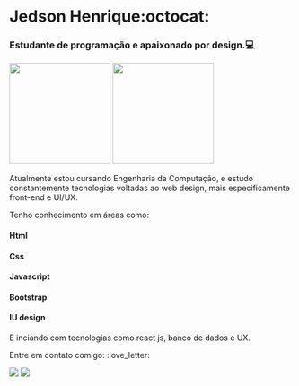 # Jedson Henrique:octocat:

### Estudante de programação e apaixonado por design.:computer:

<img height="180em" src="https://github-readme-stats-eight-theta.vercel.app/api?username=henryke10x10&show_icons=true&theme=dracula&include_all_commits=true&count_private=false"/>    <img height="180em" src="https://github-readme-stats-eight-theta.vercel.app/api/top-langs/?username=henryke10x10&layout=compact&langs_count=8&theme=dracula"/>


Atualmente estou cursando Engenharia da Computação, e estudo constantemente tecnologias voltadas ao web design, mais especificamente front-end e UI/UX.

Tenho conhecimento em áreas como:
#### Html
#### Css
#### Javascript
#### Bootstrap
#### IU design

E inciando com tecnologias como react js, banco de dados e UX.

<div>
  Entre em contato comigo: :love_letter:
  
  
  
  <a href = "mailto: jedsondeveloper@gmail.com"><img src="https://img.shields.io/badge/-Gmail-%23EA4335?style=for-the-badge&logo=gmail&logoColor=white" target="_blank"></a>
  <a href="https://www.linkedin.com/in/jedson-barros-051776207/" target="_blank"><img src="https://img.shields.io/badge/-LinkedIn-%230077B5?style=for-the-badge&logo=linkedin&logoColor=white" target="_blank"></a>
</div>

